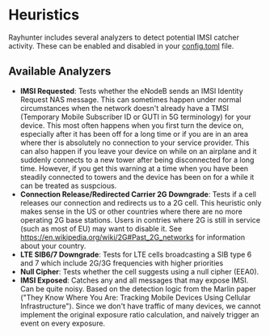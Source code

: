 # Heuristics

Rayhunter includes several analyzers to detect potential IMSI catcher activity. These can be enabled and disabled in your [config.toml](./configuration.md) file.

## Available Analyzers

- **IMSI Requested**: Tests whether the eNodeB sends an IMSI Identity Request NAS message. This 
  can sometimes happen under normal circumstances when the network doesn't already have a TMSI 
  (Temporary Mobile Subscriber ID or GUTI in 5G terminology) for your device. This most often 
  happens when you first turn the device on, especially after it has been off for a long time or 
  if you are in an area where ther is absolutely no connection to your service provider. This can 
  also happen if you leave your device on while on an airplane and it suddenly connects to a new
  tower after being disconnected for a long time. 
  However, if you get this warning at a time when you have been steadily connected to towers and the device has been on for a while it can be treated as suspcious. 
- **Connection Release/Redirected Carrier 2G Downgrade**: Tests if a cell
  releases our connection and redirects us to a 2G cell. This heuristic only
  makes sense in the US or other countries where there are no more operating 2G base stations.
  Users in contries where 2G is still in service (such as most of EU) may want to disable it.
  See https://en.wikipedia.org/wiki/2G#Past_2G_networks for information about your country. 
- **LTE SIB6/7 Downgrade**: Tests for LTE cells broadcasting a SIB type 6 and 7
  which include 2G/3G frequencies with higher priorities
- **Null Cipher**: Tests whether the cell suggests using a null cipher (EEA0).
- **IMSI Exposed**: Catches any and all messages that may expose IMSI. Can be
  quite noisy. Based on the detection logic from the Marlin paper ("They Know
  Where You Are: Tracking Mobile Devices Using Cellular Infrastructure").
  Since we don't have traffic of many devices, we cannot implement the original
  exposure ratio calculation, and naively trigger an event on every exposure.
